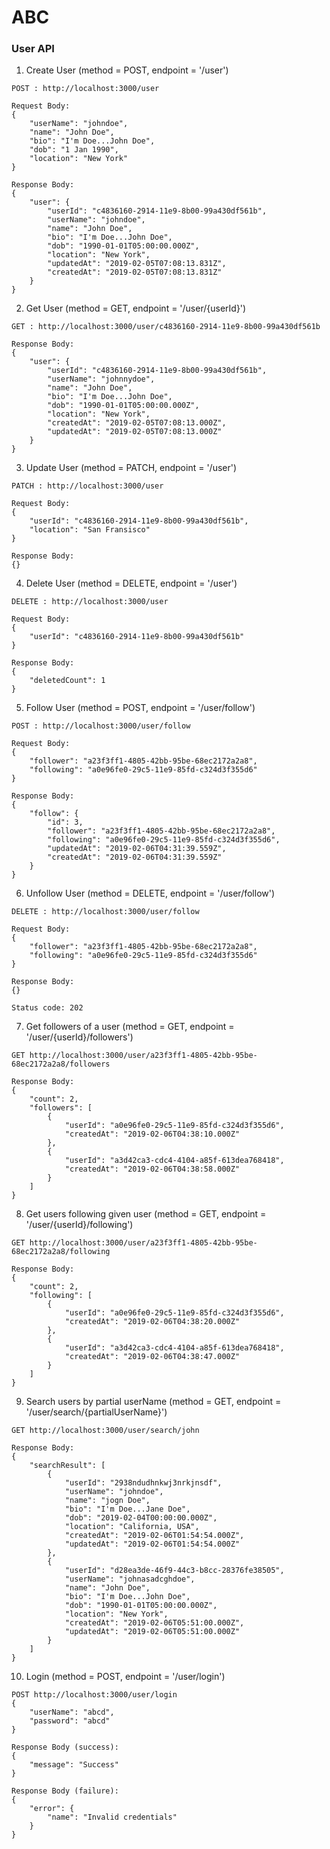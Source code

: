 # ABC

### User API

1. Create User (method = POST, endpoint = '/user')
```
POST : http://localhost:3000/user

Request Body:
{
    "userName": "johndoe",
    "name": "John Doe",
    "bio": "I'm Doe...John Doe",
    "dob": "1 Jan 1990",
    "location": "New York"
}

Response Body:
{
    "user": {
        "userId": "c4836160-2914-11e9-8b00-99a430df561b",
        "userName": "johndoe",
        "name": "John Doe",
        "bio": "I'm Doe...John Doe",
        "dob": "1990-01-01T05:00:00.000Z",
        "location": "New York",
        "updatedAt": "2019-02-05T07:08:13.831Z",
        "createdAt": "2019-02-05T07:08:13.831Z"
    }
}
```

2. Get User (method = GET, endpoint = '/user/{userId}')
```
GET : http://localhost:3000/user/c4836160-2914-11e9-8b00-99a430df561b

Response Body:
{
    "user": {
        "userId": "c4836160-2914-11e9-8b00-99a430df561b",
        "userName": "johnnydoe",
        "name": "John Doe",
        "bio": "I'm Doe...John Doe",
        "dob": "1990-01-01T05:00:00.000Z",
        "location": "New York",
        "createdAt": "2019-02-05T07:08:13.000Z",
        "updatedAt": "2019-02-05T07:08:13.000Z"
    }
}
```

3. Update User (method = PATCH, endpoint = '/user')
```
PATCH : http://localhost:3000/user

Request Body:
{
    "userId": "c4836160-2914-11e9-8b00-99a430df561b",
    "location": "San Fransisco"
}

Response Body:
{}
```

4. Delete User (method = DELETE, endpoint = '/user')
```
DELETE : http://localhost:3000/user

Request Body:
{
    "userId": "c4836160-2914-11e9-8b00-99a430df561b"
}

Response Body:
{
    "deletedCount": 1
}
```

5. Follow User (method = POST, endpoint = '/user/follow')
```
POST : http://localhost:3000/user/follow

Request Body:
{
    "follower": "a23f3ff1-4805-42bb-95be-68ec2172a2a8",
    "following": "a0e96fe0-29c5-11e9-85fd-c324d3f355d6"
}

Response Body:
{
    "follow": {
        "id": 3,
        "follower": "a23f3ff1-4805-42bb-95be-68ec2172a2a8",
        "following": "a0e96fe0-29c5-11e9-85fd-c324d3f355d6",
        "updatedAt": "2019-02-06T04:31:39.559Z",
        "createdAt": "2019-02-06T04:31:39.559Z"
    }
}
```

6. Unfollow User (method = DELETE, endpoint = '/user/follow')
```
DELETE : http://localhost:3000/user/follow

Request Body: 
{
    "follower": "a23f3ff1-4805-42bb-95be-68ec2172a2a8",
    "following": "a0e96fe0-29c5-11e9-85fd-c324d3f355d6"
}

Response Body:
{}

Status code: 202
```

7. Get followers of a user (method = GET, endpoint = '/user/{userId}/followers')
```
GET http://localhost:3000/user/a23f3ff1-4805-42bb-95be-68ec2172a2a8/followers

Response Body:
{
    "count": 2,
    "followers": [
        {
            "userId": "a0e96fe0-29c5-11e9-85fd-c324d3f355d6",
            "createdAt": "2019-02-06T04:38:10.000Z"
        },
        {
            "userId": "a3d42ca3-cdc4-4104-a85f-613dea768418",
            "createdAt": "2019-02-06T04:38:58.000Z"
        }
    ]
}
```

8. Get users following given user (method = GET, endpoint = '/user/{userId}/following')
```
GET http://localhost:3000/user/a23f3ff1-4805-42bb-95be-68ec2172a2a8/following

Response Body:
{
    "count": 2,
    "following": [
        {
            "userId": "a0e96fe0-29c5-11e9-85fd-c324d3f355d6",
            "createdAt": "2019-02-06T04:38:20.000Z"
        },
        {
            "userId": "a3d42ca3-cdc4-4104-a85f-613dea768418",
            "createdAt": "2019-02-06T04:38:47.000Z"
        }
    ]
}
```

9. Search users by partial userName (method = GET, endpoint = '/user/search/{partialUserName}')
```
GET http://localhost:3000/user/search/john

Response Body:
{
    "searchResult": [
        {
            "userId": "2938ndudhnkwj3nrkjnsdf",
            "userName": "johndoe",
            "name": "jogn Doe",
            "bio": "I'm Doe...Jane Doe",
            "dob": "2019-02-04T00:00:00.000Z",
            "location": "California, USA",
            "createdAt": "2019-02-06T01:54:54.000Z",
            "updatedAt": "2019-02-06T01:54:54.000Z"
        },
        {
            "userId": "d28ea3de-46f9-44c3-b8cc-28376fe38505",
            "userName": "johnasadcghdoe",
            "name": "John Doe",
            "bio": "I'm Doe...John Doe",
            "dob": "1990-01-01T05:00:00.000Z",
            "location": "New York",
            "createdAt": "2019-02-06T05:51:00.000Z",
            "updatedAt": "2019-02-06T05:51:00.000Z"
        }
    ]
}
```

10. Login (method = POST, endpoint = '/user/login')
```
POST http://localhost:3000/user/login
{
    "userName": "abcd",
    "password": "abcd"
}

Response Body (success):
{
    "message": "Success"
}

Response Body (failure):
{
    "error": {
        "name": "Invalid credentials"
    }
}
```
